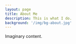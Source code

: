 ```yaml
---
layout: page
title: About Me
description: This is what I do.
background: '/img/bg-about.jpg'
---
```


Imaginary content.

